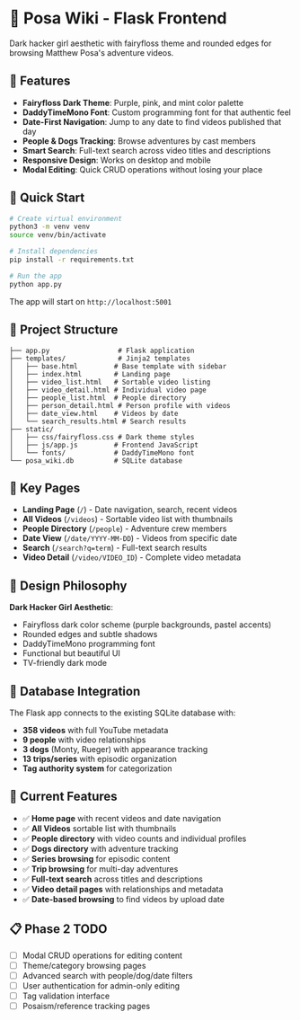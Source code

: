 # 🌈 Posa Wiki - Flask Frontend

Dark hacker girl aesthetic with fairyfloss theme and rounded edges for browsing Matthew Posa's adventure videos.

## 🎨 Features

- **Fairyfloss Dark Theme**: Purple, pink, and mint color palette
- **DaddyTimeMono Font**: Custom programming font for that authentic feel
- **Date-First Navigation**: Jump to any date to find videos published that day
- **People & Dogs Tracking**: Browse adventures by cast members
- **Smart Search**: Full-text search across video titles and descriptions
- **Responsive Design**: Works on desktop and mobile
- **Modal Editing**: Quick CRUD operations without losing your place

## 🚀 Quick Start

```bash
# Create virtual environment
python3 -m venv venv
source venv/bin/activate

# Install dependencies
pip install -r requirements.txt

# Run the app
python app.py
```

The app will start on `http://localhost:5001`

## 📁 Project Structure

```
├── app.py                 # Flask application
├── templates/             # Jinja2 templates
│   ├── base.html         # Base template with sidebar
│   ├── index.html        # Landing page
│   ├── video_list.html   # Sortable video listing
│   ├── video_detail.html # Individual video page
│   ├── people_list.html  # People directory
│   ├── person_detail.html # Person profile with videos
│   ├── date_view.html    # Videos by date
│   └── search_results.html # Search results
├── static/
│   ├── css/fairyfloss.css # Dark theme styles
│   ├── js/app.js         # Frontend JavaScript
│   └── fonts/            # DaddyTimeMono font
└── posa_wiki.db          # SQLite database
```

## 🎯 Key Pages

- **Landing Page** (`/`) - Date navigation, search, recent videos
- **All Videos** (`/videos`) - Sortable video list with thumbnails
- **People Directory** (`/people`) - Adventure crew members
- **Date View** (`/date/YYYY-MM-DD`) - Videos from specific date
- **Search** (`/search?q=term`) - Full-text search results
- **Video Detail** (`/video/VIDEO_ID`) - Complete video metadata

## 🌈 Design Philosophy

**Dark Hacker Girl Aesthetic**:
- Fairyfloss dark color scheme (purple backgrounds, pastel accents)
- Rounded edges and subtle shadows
- DaddyTimeMono programming font
- Functional but beautiful UI
- TV-friendly dark mode

## 🔧 Database Integration

The Flask app connects to the existing SQLite database with:
- **358 videos** with full YouTube metadata
- **9 people** with video relationships
- **3 dogs** (Monty, Rueger) with appearance tracking  
- **13 trips/series** with episodic organization
- **Tag authority system** for categorization

## 🎯 Current Features

- ✅ **Home page** with recent videos and date navigation
- ✅ **All Videos** sortable list with thumbnails
- ✅ **People directory** with video counts and individual profiles
- ✅ **Dogs directory** with adventure tracking
- ✅ **Series browsing** for episodic content
- ✅ **Trip browsing** for multi-day adventures  
- ✅ **Full-text search** across titles and descriptions
- ✅ **Video detail pages** with relationships and metadata
- ✅ **Date-based browsing** to find videos by upload date

## 📋 Phase 2 TODO

- [ ] Modal CRUD operations for editing content
- [ ] Theme/category browsing pages  
- [ ] Advanced search with people/dog/date filters
- [ ] User authentication for admin-only editing
- [ ] Tag validation interface
- [ ] Posaism/reference tracking pages